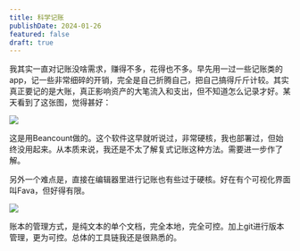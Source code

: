 ```yaml
---
title: 科学记账
publishDate: 2024-01-26
featured: false
draft: true
---
```


我其实一直对记账没啥需求，赚得不多，花得也不多。早先用一过一些记账类的app，记一些非常细碎的开销，完全是自己折腾自己，把自己搞得斤斤计较。其实真正要记的是大账，真正影响资产的大笔流入和支出，但不知道怎么记录才好。某天看到了这张图，觉得甚好：

![](https://pub-d5bcaa1465694f2b84727665eeded50e.r2.dev/network-asset-10-54-57-246-20250104231505-atnh3ir.png)

这是用Beancount做的。这个软件这早就听说过，非常硬核，我也部署过，但始终没用起来。从本质来说，我还是不太了解复式记账这种方法。需要进一步作了解。

另外一个难点是，直接在编辑器里进行记账也有些过于硬核。好在有个可视化界面叫Fava，但好得有限。

![](https://pub-d5bcaa1465694f2b84727665eeded50e.r2.dev/network-asset-10-58-12-154-20250104231505-f6ekcey.png)

账本的管理方式，是纯文本的单个文档，完全本地，完全可控。加上git进行版本管理，更为可控。总体的工具链我还是很熟悉的。
